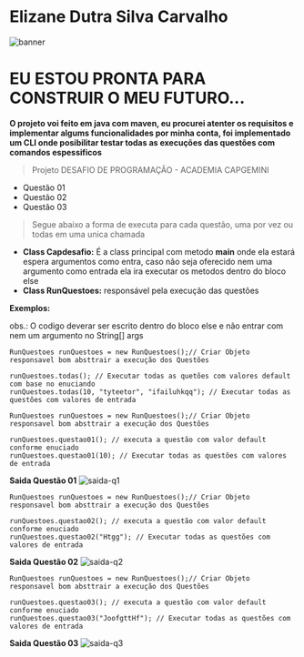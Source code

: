 # Elizane Dutra Silva Carvalho
![banner](https://user-images.githubusercontent.com/98763411/154823112-3cf7f26b-6893-434f-bce7-652395cb4633.png)

# EU ESTOU PRONTA PARA CONSTRUIR O MEU FUTURO...

**O projeto voi feito em java com maven, eu procurei atenter os requisitos e implementar algums funcionalidades por minha conta, foi implementado um CLI onde posibilitar testar todas as execuções das questões com comandos espessificos** 

> Projeto DESAFIO DE PROGRAMAÇÃO - ACADEMIA CAPGEMINI
* Questão 01
* Questão 02
* Questão 03

> Segue abaixo a forma de executa para cada questão, uma por vez ou todas em uma unica chamada

* **Class Capdesafio:** É a class principal com metodo **main** onde ela estará espera argumentos como entra, caso não seja oferecido nem uma argumento como entrada ela ira executar os metodos dentro do bloco else
* **Class RunQuestoes:** responsável pela execução das questões

**Exemplos:**
<p>obs.: O codigo deverar ser escrito dentro do bloco else e não entrar com nem um argumento no String[] args</p>

```
RunQuestoes runQuestoes = new RunQuestoes();// Criar Objeto responsavel bom absttrair a execução dos Questões
            
runQuestoes.todas(); // Executar todas as quetões com valores default com base no enuciando 
runQuestoes.todas(10, "tyteetor", "ifailuhkqq"); // Executar todas as questões com valores de entrada
```


```
RunQuestoes runQuestoes = new RunQuestoes();// Criar Objeto responsavel bom absttrair a execução dos Questões
                        
runQuestoes.questao01(); // executa a questão com valor default conforme enuciado
runQuestoes.questao01(10); // Executar todas as questões com valores de entrada

```
**Saida Questão 01**
![saida-q1](https://user-images.githubusercontent.com/98763411/154825129-b22d35ee-f420-4d32-899f-b8804dddaacc.png)



```
RunQuestoes runQuestoes = new RunQuestoes();// Criar Objeto responsavel bom absttrair a execução dos Questões

runQuestoes.questao02(); // executa a questão com valor default conforme enuciado
runQuestoes.questao02("Htgg"); // Executar todas as questões com valores de entrada

```
**Saida Questão 02**
![saida-q2](https://user-images.githubusercontent.com/98763411/154825203-55813821-556b-4603-9376-5c1c3a29f301.png)



```
RunQuestoes runQuestoes = new RunQuestoes();// Criar Objeto responsavel bom absttrair a execução dos Questões

runQuestoes.questao03(); // executa a questão com valor default conforme enuciado
runQuestoes.questao03("JoofgttHf"); // Executar todas as questões com valores de entrada

```  
**Saida Questão 03**
![saida-q3](https://user-images.githubusercontent.com/98763411/154825216-44143d4b-0260-44b7-b01a-d16ef6590141.png)
 


